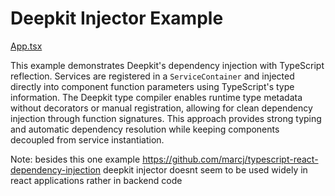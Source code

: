 # Deepkit Injector Example

[App.tsx](./src/App.tsx)

This example demonstrates Deepkit's dependency injection with TypeScript reflection. Services are registered in a `ServiceContainer` and injected directly into component function parameters using TypeScript's type information. The Deepkit type compiler enables runtime type metadata without decorators or manual registration, allowing for clean dependency injection through function signatures. This approach provides strong typing and automatic dependency resolution while keeping components decoupled from service instantiation.

Note: besides this one example https://github.com/marcj/typescript-react-dependency-injection deepkit injector doesnt seem to be used widely in react applications rather in backend code
